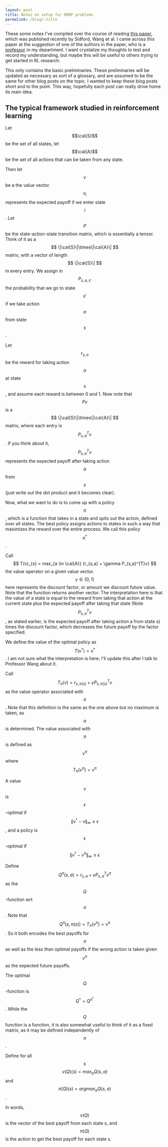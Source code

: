 ```yaml
---
layout: post
title: Notes on setup for DMDP problems
permalink: /blog/:title
---
```


These some notes I've compiled over the course of reading [this paper](https://arxiv.org/pdf/1806.01492.pdf), which was published recently by Sidford, Wang et al.  I came across this paper at the suggestion of one of the authors in the paper, who is a [professor](http://www.princeton.edu/~mengdiw/) in my department.  I want crystalize my thoughts to test and record my understanding, but maybe this will be useful to others trying to get started in RL research.

This only contains the basic preliminaries.  These preliminaries will be updated as necessary as sort of a glossary, and are assumed to be the same for other blog posts on the topic.  I wanted to keep these blog posts short and to the point.  This way, hopefully each post can really drive home its main idea.


## The typical framework studied in reinforcement learning

Let $$\cal{S}$$ be the set of all states, let $$\cal{A}$$ be the set of all actions that can be taken from any state.  

Then let $$ v $$ be a the value vector.  $$ v_{i} $$ represents the expected payoff if we enter state $$ i $$.  Let $$ P $$ be the state-action-state transition matrix, which is essentially a tensor.  Think of it as a $$ \|\cal{S}\|\times\|\cal{A}\| $$ matrix, with a vector of length $$ \|\cal{S}\| $$ in every entry. We assign in $$ P_{s,a,s'} $$ the probability that we go to state $$ s' $$ if we take action $$ a $$ from state $$ s $$.

Let $$ r_{s,a} $$ be the reward for taking action $$ a $$ at state $$ s $$, and assume each reward is between 0 and 1.  Now note that $$Pv$$ is a $$ \|\cal{S}\|\times\|\cal{A}\| $$ matrix, where each entry is $$ P_{s,a}^{T}v $$.  If you think about it, $$ P_{s,a}^{T}v $$ represents the expected payoff after taking action $$ a $$ from $$ s $$ (just write out the dot product and it becomes clear).

Now, what we want to do is to come up with a policy $$ \pi $$, which is a function that takes in a state and spits out the action, defined over all states.  The best policy assigns actions to states in such a way that maximizes the reward over the entire process.  We call this policy $$ \pi^{*} $$.  

Call $$ T(v)_{s} = max_{a \in \cal{A}} {r_{s,a} + \gamma P_{s,a}^{T}v} $$ the value operator on a given value vector.  $$\gamma \in (0,1)$$ here represents the discount factor, or amount we discount future value.  Note that the function returns another vector.  The interpretation here is that the value of a state is equal to the reward from taking that action at the current state plus the expected payoff after taking that state (Note $$P_{s,a}^{T}v$$, as stated earlier, is the expected payoff after taking action a from state s) times the discount factor, which decreases the future payoff by the factor specified.  

We define the value of the optimal policy as $$ T(v^{*}) = v^{*} $$.  I am not sure what the interpretation is here; I'll update this after I talk to Professor Wang about it.

Call $$T_{\pi}(v) = r_{s,\pi(s)} + \gamma P_{s,\pi(s)}^{T}v $$ as the value operator associated with $$\pi$$.  Note that this definition is the same as the one above but no maximum is taken, as $$a$$ is determined.  The value associated with $$\pi$$ is defined as $$v^{\pi}$$ where $$T_{\pi}(v^{\pi}) = v^{\pi}$$

A value $$v$$ is $$\epsilon$$-optimal if $$\|v^{*} - v\|_{\infty} \leq \epsilon$$, and a policy is $$\epsilon$$-optimal if $$\|v^{*} - v^{\pi}\|_{\infty} \leq \epsilon$$

Define $$Q^{\pi}(s,a) = r_{s,a} + \gamma P^{T}_{s,a}v^{\pi}$$ as the $$Q$$-function wrt $$\pi$$.  Note that $$Q^{\pi}(s, \pi(s)) = T_{\pi}(v^{\pi}) = v^{\pi}$$.  So it both encodes the best payoffs for $$\pi$$ as well as the less than optimal payoffs if the wrong action is taken given $$v^{\pi}$$ as the expected future payoffs.

The optimal $$Q$$-function is $$Q^{*} = Q^{\pi^{*}}$$.  While the $$Q$$ function is a function, it is also somewhat useful to think of it as a fixed matrix, as it may be defined independently of $$\pi$$.  

Define for all $$s$$ $$v(Q)(s) = max_{a}Q(s,a)$$ and $$\pi(Q)(s) = argmax_{a} Q(s,a)$$.  

In words, $$v(Q)$$ is the vector of the best payoff from each state s, and $$\pi(Q)$$ is the action to get the best payoff for each state s.




